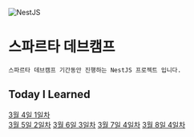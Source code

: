 ![NestJS](https://velog.velcdn.com/images/minsang9735/post/f03c686e-9ceb-480b-b8a8-e67d2a6298ed/image.png)
# 스파르타 데브캠프
```
스파르타 데브캠프 기간동안 진행하는 NestJS 프로젝트 입니다.
```

## Today I Learned
[3월 4일 1일차](https://avodev.tistory.com/entry/%EB%8D%B0%EB%B8%8C%EC%BA%A0%ED%94%84-1%EC%9D%BC%EC%B0%A8)  
[3월 5일 2일차](https://avodev.tistory.com/entry/%EB%8D%B0%EB%B8%8C%EC%BA%A0%ED%94%84-2%EC%9D%BC%EC%B0%A8)
[3월 6일 3일차](https://avodev.tistory.com/entry/%EB%8D%B0%EB%B8%8C%EC%BA%A0%ED%94%84-3%EC%9D%BC%EC%B0%A8)
[3월 7일 4일차](https://avodev.tistory.com/entry/%EB%8D%B0%EB%B8%8C%EC%BA%A0%ED%94%84-4%EC%9D%BC%EC%B0%A8)
[3월 8일 4일차](https://avodev.tistory.com/entry/%EB%8D%B0%EB%B8%8C%EC%BA%A0%ED%94%84-5%EC%9D%BC%EC%B0%A8)